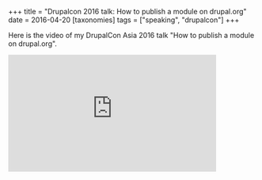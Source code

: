 +++
title = "Drupalcon 2016 talk: How to publish a module on drupal.org"
date = 2016-04-20
[taxonomies]
tags = ["speaking", "drupalcon"]
+++

Here is the video of my DrupalCon Asia 2016 talk "How to publish a module on drupal.org".

<iframe width="420" height="236" src="https://www.youtube-nocookie.com/embed/JWLb--cb33E" frameborder="0" allow="accelerometer; autoplay; encrypted-media; gyroscope; picture-in-picture" allowfullscreen></iframe>

<!-- more -->
